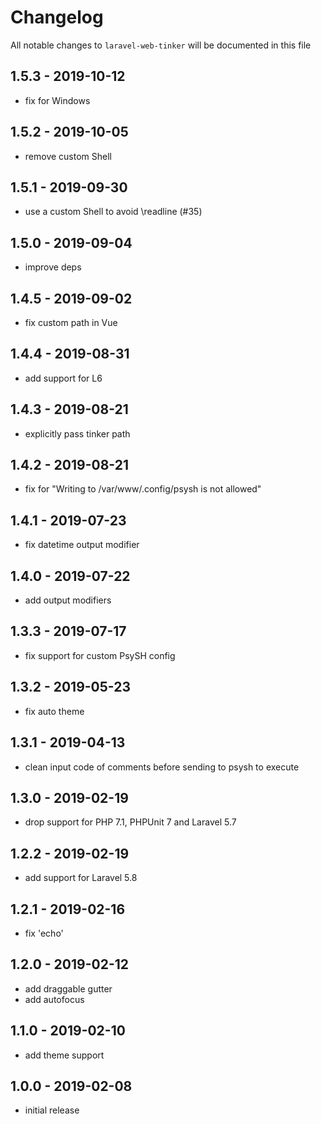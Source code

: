# Changelog

All notable changes to `laravel-web-tinker` will be documented in this file

## 1.5.3 - 2019-10-12

- fix for Windows

## 1.5.2 - 2019-10-05

- remove custom Shell

## 1.5.1 - 2019-09-30

- use a custom Shell to avoid \readline (#35)

## 1.5.0 - 2019-09-04

- improve deps

## 1.4.5 - 2019-09-02

- fix custom path in Vue 

## 1.4.4 - 2019-08-31

- add support for L6

## 1.4.3 - 2019-08-21

- explicitly pass tinker path

## 1.4.2 - 2019-08-21

- fix for "Writing to /var/www/.config/psysh is not allowed"

## 1.4.1 - 2019-07-23

- fix datetime output modifier

## 1.4.0 - 2019-07-22

- add output modifiers

## 1.3.3 - 2019-07-17

- fix support for custom PsySH config

## 1.3.2 - 2019-05-23

- fix auto theme

## 1.3.1 - 2019-04-13

- clean input code of comments before sending to psysh to execute

## 1.3.0 - 2019-02-19

- drop support for PHP 7.1, PHPUnit 7 and Laravel 5.7

## 1.2.2 - 2019-02-19

- add support for Laravel 5.8

## 1.2.1 - 2019-02-16

- fix 'echo'

## 1.2.0 - 2019-02-12

- add draggable gutter
- add autofocus

## 1.1.0 - 2019-02-10

- add theme support

## 1.0.0 - 2019-02-08

- initial release

